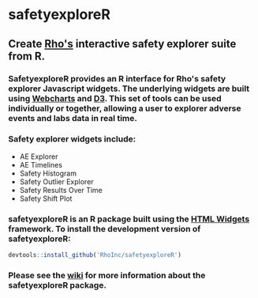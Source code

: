 # safetyexploreR

## Create [Rho's](https://github.com/RhoInc) interactive safety explorer suite from R.  
### SafetyexploreR provides an R interface for Rho's safety explorer Javascript widgets.  The underlying widgets are built using [Webcharts](https://github.com/RhoInc/Webcharts) and [D3](https://d3js.org/).  This set of tools can be used individually or together, allowing a user to explorer adverse events and labs data in real time.

### Safety explorer widgets include:
- AE Explorer
- AE Timelines
- Safety Histogram
- Safety Outlier Explorer
- Safety Results Over Time
- Safety Shift Plot

### safetyexploreR is an R package built using the [HTML Widgets](http://www.htmlwidgets.org/) framework.  To install the development version of safetyexploreR:

```r
devtools::install_github('RhoInc/safetyexploreR')
```

### Please see the [wiki](https://github.com/RhoInc/safetyexploreR/wiki) for more information about the safetyexploreR package.
